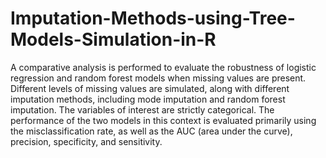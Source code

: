 # Imputation-Methods-using-Tree-Models-Simulation-in-R

A comparative analysis is performed to evaluate the robustness of logistic regression and
random forest models when missing values are present. Different levels of missing values are simulated,
along with different imputation methods, including mode imputation and random forest imputation. The
variables of interest are strictly categorical. The performance of the two models in this context is evaluated
primarily using the misclassification rate, as well as the AUC (area under the curve), precision, specificity,
and sensitivity.
